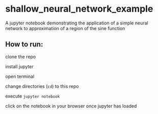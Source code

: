 # shallow_neural_network_example
A jupyter notebook demonstrating the application of a simple neural network to approximation of a region of the sine function

## How to run:

  clone the repo

  install jupyter 

  open terminal

  change directories (`cd`) to this repo

  execute `jupyter notebook`

  click on the notebook in your browser once jupyter has loaded
  
